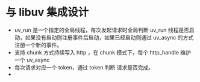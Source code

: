 # 与 libuv 集成设计
- uv_run 是一个指定的全局线程，每次发起请求时全局判断 uv_run 线程是否启动，如果没有启动则注册事件后启动，如果已经启动则通过 uv_async 的方式注册一个新的事件。
- 支持 chunk 方式持续写入 http ，在 chunk 模式下，每个 http_handle 维护一个 uv_async
- 每次请求对应一个 token，通过 token 判断 请求是否完成。
- 